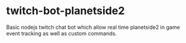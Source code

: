 # twitch-bot-planetside2
Basic nodejs twitch chat bot which allow real time planetside2 in game event tracking as well as custom commands.
